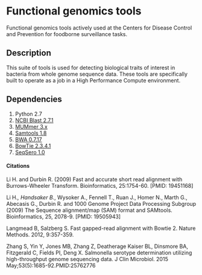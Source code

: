 # Functional genomics tools

Functional genomics tools actively used at the Centers for Disease Control and Prevention for foodborne surveillance tasks.

## Description
This suite of tools is used for detecting biological traits of interest in bacteria from whole genome sequence data. These tools are specifically built to operate as a job in a High Performance Compute environment.


## Dependencies

  1. Python 2.7
  2. [NCBI Blast 2.7.1](ftp://ftp.ncbi.nlm.nih.gov/blast/executables/blast+/LATEST/)
  3. [MUMmer 3.x](https://github.com/garviz/MUMmer)
  4. [Samtools 1.8](https://github.com/samtools/samtools)
  5. [BWA 0.7.17](https://github.com/lh3/bwa)
  6. [BowTie 2.3.4.1](https://github.com/BenLangmead/bowtie2)
  7. [SeqSero 1.0](https://github.com/denglab/SeqSero)

#### Citations
Li H. and Durbin R. (2009) Fast and accurate short read alignment with Burrows-Wheeler Transform. Bioinformatics, 25:1754-60. [PMID: 19451168]

Li H.*, Handsaker B.*, Wysoker A., Fennell T., Ruan J., Homer N., Marth G., Abecasis G., Durbin R. and 1000 Genome Project Data Processing Subgroup (2009) The Sequence alignment/map (SAM) format and SAMtools. Bioinformatics, 25, 2078-9. [PMID: 19505943]

Langmead B, Salzberg S. Fast gapped-read alignment with Bowtie 2. Nature Methods. 2012, 9:357-359.

Zhang S, Yin Y, Jones MB, Zhang Z, Deatherage Kaiser BL, Dinsmore BA, Fitzgerald C, Fields PI, Deng X.
Salmonella serotype determination utilizing high-throughput genome sequencing data.
J Clin Microbiol. 2015 May;53(5):1685-92.PMID:25762776
